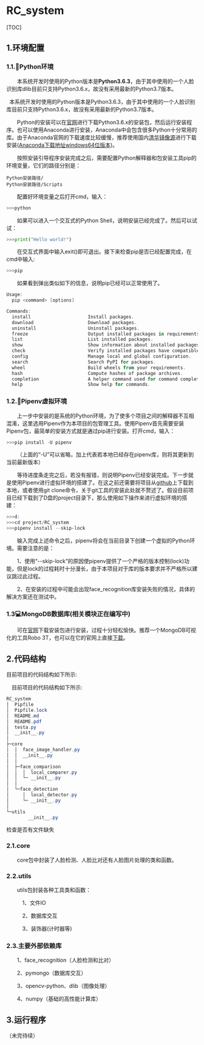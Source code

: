 # RC_system

[TOC]

## 1.环境配置

### 1.1.🐍Python环境

&emsp;&emsp;本系统开发时使用的Python版本是**Python3.6.3**，由于其中使用的一个人脸识别库dlib目前只支持Python3.6.x，故没有采用最新的Python3.7版本。

&nbsp;&nbsp;本系统开发时使用的Python版本是Python3.6.3，由于其中使用的一个人脸识别库目前只支持Python3.6.x，故没有采用最新的Python3.7版本。

&emsp;&emsp;Python的安装可以在[官网](https://www.python.org/)进行下载Python3.6.x的安装包，然后运行安装程序。也可以使用Anaconda进行安装，Anaconda中会包含很多Python十分常用的库。由于Anaconda官网的下载速度比较缓慢，推荐使用国内[清华镜像源](https://mirrors.tuna.tsinghua.edu.cn/)进行下载安装([Anaconda下载地址windows64位版本](https://mirrors.tuna.tsinghua.edu.cn/anaconda/archive/Anaconda3-5.0.1-Windows-x86_64.exe))。

&emsp;&emsp;按照安装引导程序安装完成之后，需要配置Python解释器和包安装工具pip的环境变量，它们的路径分别是：

```shell
Python安装路径/
Python安装路径/Scripts
```

&emsp;&emsp;配置好环境变量之后打开cmd，输入：

```powershell
>>>python
```

&emsp;&emsp;如果可以进入一个交互式的Python Shell，说明安装已经完成了。然后可以试试：

```python
>>>print("Hello world!")
```

&emsp;&emsp;在交互式界面中输入exit()即可退出。接下来检查pip是否已经配置完成，在cmd中输入:

```powershell
>>>pip
```

&emsp;&emsp;如果看到弹出类似如下的信息，说明pip已经可以正常使用了。

```powershell
Usage:
  pip <command> [options]

Commands:
  install                     Install packages.
  download                    Download packages.
  uninstall                   Uninstall packages.
  freeze                      Output installed packages in requirements format.
  list                        List installed packages.
  show                        Show information about installed packages.
  check                       Verify installed packages have compatible dependencies.
  config                      Manage local and global configuration.
  search                      Search PyPI for packages.
  wheel                       Build wheels from your requirements.
  hash                        Compute hashes of package archives.
  completion                  A helper command used for command completion.
  help                        Show help for commands.
```

### 1.2.🍰Pipenv虚拟环境

&emsp;&emsp;上一步中安装的是系统的Python环境，为了使多个项目之间的解释器不互相混淆，这里选用Pipenv作为本项目的包管理工具。使用Pipenv首先需要安装Pipenv包，最简单的安装方式就是通过pip进行安装。打开cmd，输入：

```powershell
>>>pip install -U pipenv
```

&emsp;&emsp;（上面的“-U”可以省略，加上代表若本地已经存在pipenv库，则将其更新到当前最新版本）

&emsp;&emsp;等待进度条走完之后，若没有报错，则说明Pipenv已经安装完成。下一步就是使用Pipenv进行虚拟环境的搭建了。在这之前还需要将项目从[github](https://github.com/)上下载到本地，或者使用git clone命令，关于git工具的安装此处就不赘述了。假设目前项目已经下载到了D盘的project目录下，那么使用如下操作来进行虚拟环境的搭建：

```powershell
>>>d:
>>>cd project/RC_system
>>>pipenv install --skip-lock
```

&emsp;&emsp;输入完成上述命令之后，pipenv将会在当前目录下创建一个虚拟的Python环境。需要注意的是：

&emsp;&emsp;1、使用“--skip-lock”的原因使pipenv提供了一个严格的版本控制(lock)功能，但是lock的过程耗时十分漫长，由于本项目对于库的版本要求并不严格所以建议跳过此过程。

&emsp;&emsp;2、在安装的过程中可能会出现face_recognition库安装失败的情况，具体的解决方案还在测试中。

### 1.3💻MongoDB数据库(相关模块正在编写中)

&emsp;&emsp;可在[官网](https://www.mongodb.com/)下载安装包进行安装，过程十分轻松愉快。推荐一个MongoDB可视化的工具Robo 3T，也可以在它的官网上直接[下载](https://robomongo.org/download)。




## 2.代码结构

目前项目的代码结构如下所示:

&emsp;目前项目的代码结构如下所示:

```powershell
RC_system
│  Pipfile
│  Pipfile.lock
│  README.md
│  README.pdf
│  testa.py
│  __init__.py
│
├─core
│  │  face_image_handler.py
│  │  __init__.py
│  │
│  ├─face_comparison
│  │  │  local_comparer.py
│  │  └─ __init__.py
│  │
│  └─face_detection
│     │  local_detector.py
│     └─ __init__.py
│
└─utils
        __init__.py
```

检查是否有文件缺失

### 2.1.core

&emsp;&emsp;core包中封装了人脸检测、人脸比对还有人脸图片处理的类和函数。

### 2.2.utils

&emsp;&emsp;utils包封装各种工具类和函数：

&emsp;&emsp;&emsp;1、文件IO

&emsp;&emsp;&emsp;2、数据库交互

&emsp;&emsp;&emsp;3、装饰器(计时器等)

### 2.3.主要外部依赖库

&emsp;&emsp;1、face_recognition（人脸检测和比对）

&emsp;&emsp;2、pymongo（数据库交互）

&emsp;&emsp;3、opencv-python、dlib（图像处理）

&emsp;&emsp;4、numpy（基础的高性能计算库）



## 3.运行程序

（未完待续）

